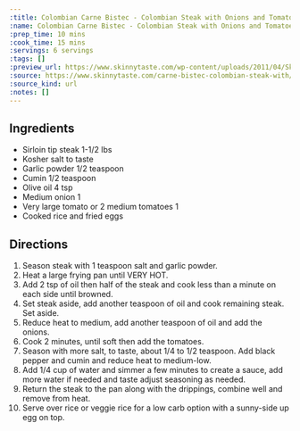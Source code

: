 ```yaml
---
:title: Colombian Carne Bistec - Colombian Steak with Onions and Tomatoes
:name: Colombian Carne Bistec - Colombian Steak with Onions and Tomatoes
:prep_time: 10 mins
:cook_time: 15 mins
:servings: 6 servings
:tags: []
:preview_url: https://www.skinnytaste.com/wp-content/uploads/2011/04/Skinnytaste-50.jpg
:source: https://www.skinnytaste.com/carne-bistec-colombian-steak-with/
:source_kind: url
:notes: []
---
```


## Ingredients
- Sirloin tip steak 1-1/2 lbs
- Kosher salt to taste
- Garlic powder 1/2 teaspoon
- Cumin 1/2 teaspoon
- Olive oil 4 tsp
- Medium onion 1
- Very large tomato or 2 medium tomatoes 1
- Cooked rice and fried eggs


## Directions
1. Season steak with 1 teaspoon salt and garlic powder.
2. Heat a large frying pan until VERY HOT.
3. Add 2 tsp of oil then half of the steak and cook less than a minute on each side until browned.
4. Set steak aside, add another teaspoon of oil and cook remaining steak. Set aside.
5. Reduce heat to medium, add another teaspoon of oil and add the onions.
6. Cook 2 minutes, until soft then add the tomatoes.
7. Season with more salt, to taste, about 1/4 to 1/2 teaspoon. Add black pepper and cumin and reduce heat to medium-low.
8. Add 1/4 cup of water and simmer a few minutes to create a sauce, add more water if needed and taste adjust seasoning as needed.
9. Return the steak to the pan along with the drippings, combine well and remove from heat.
10. Serve over rice or veggie rice for a low carb option with a sunny-side up egg on top.
